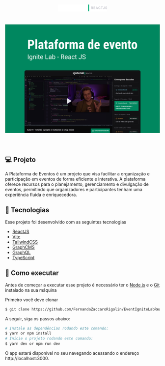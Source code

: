 <p align="center">
  <img alt="Logo do Ignite Lab" src="src/assets/github/logo.svg" width="160px" />
</p>

<h1 align="center">
  <img alt="Capa do Ignite Lab" src="src/assets/github/cover.png" />
</h1>

<br />

## 💻 Projeto

A Plataforma de Eventos é um projeto que visa facilitar a organização e participação em eventos de forma eficiente e interativa. A plataforma oferece recursos para o planejamento, gerenciamento e divulgação de eventos, permitindo que organizadores e participantes tenham uma experiência fluida e enriquecedora.

## 🧪 Tecnologias

Esse projeto foi desenvolvido com as seguintes tecnologias

- [ReactJS](https://reactjs.org)
- [Vite](https://vitejs.dev)
- [TailwindCSS](https://tailwindcss.com/)
- [GraphCMS](https://graphcms.com/)
- [GraphQL](https://graphql.org/)
- [TypeScript](https://www.typescriptlang.org/)

## 🚀 Como executar

Antes de começar a executar esse projeto é necessário ter o [Node.js](https://nodejs.org/) e o [Git](https://git-scm.com) instalado na sua máquina

Primeiro você deve clonar 

```bash
$ git clone https://github.com/FernandaZaccaroRigolin/EventIgniteLabReact
```

A seguir, siga os passos abaixo:

```bash
# Instale as dependências rodando este comando:
$ yarn or npm install
# Inicie o projeto rodando este comando:
$ yarn dev or npm run dev
```

O app estará disponível no seu navegando acessando o endereço http://localhost:3000.
